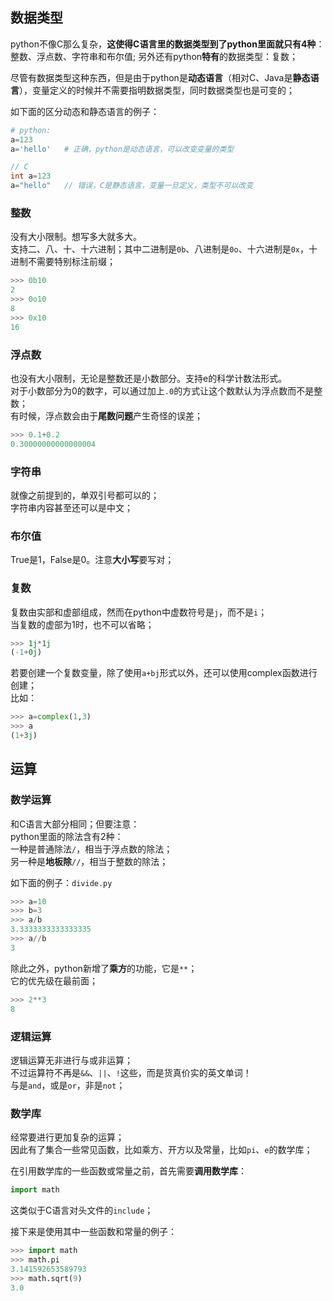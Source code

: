 ## 数据类型
python不像C那么复杂，**这使得C语言里的数据类型到了python里面就只有4种**：整数、浮点数、字符串和布尔值;
另外还有python**特有**的数据类型：复数；  

尽管有数据类型这种东西，但是由于python是**动态语言**（相对C、Java是**静态语言**），变量定义的时候并不需要指明数据类型，同时数据类型也是可变的；  

如下面的区分动态和静态语言的例子：
```python
# python:
a=123
a='hello'   # 正确，python是动态语言，可以改变变量的类型
```

```c
// C
int a=123
a="hello"   // 错误，C是静态语言，变量一旦定义，类型不可以改变
```

### 整数
没有大小限制。想写多大就多大。  
支持二、八、十、十六进制；其中二进制是`0b`、八进制是`0o`、十六进制是`0x`，十进制不需要特别标注前缀；
```python
>>> 0b10
2
>>> 0o10 
8
>>> 0x10 
16
```


### 浮点数
也没有大小限制，无论是整数还是小数部分。支持e的科学计数法形式。  
对于小数部分为0的数字，可以通过加上`.0`的方式让这个数默认为浮点数而不是整数；  
有时候，浮点数会由于**尾数问题**产生奇怪的误差；
```python
>>> 0.1+0.2
0.30000000000000004
```

### 字符串
就像之前提到的，单双引号都可以的；  
字符串内容甚至还可以是中文；

### 布尔值
True是1，False是0。注意**大小写**要写对；

### 复数
复数由实部和虚部组成，然而在python中虚数符号是`j`，而不是`i`；  
当复数的虚部为1时，也不可以省略；
```python
>>> 1j*1j
(-1+0j)
```

若要创建一个复数变量，除了使用`a+bj`形式以外，还可以使用complex函数进行创建；  
比如：  
```python
>>> a=complex(1,3)
>>> a
(1+3j)
```



## 运算
### 数学运算
和C语言大部分相同；但要注意：  
python里面的除法含有2种：  
一种是普通除法`/`，相当于浮点数的除法；  
另一种是**地板除**`//`，相当于整数的除法；  

如下面的例子：`divide.py`
```python
>>> a=10
>>> b=3
>>> a/b
3.3333333333333335
>>> a//b
3
```

除此之外，python新增了**乘方**的功能，它是`**`；  
它的优先级在最前面；  
```python
>>> 2**3
8
```

### 逻辑运算
逻辑运算无非进行与或非运算；  
不过运算符不再是`&&`、`||`、`!`这些，而是货真价实的英文单词！  
与是`and`，或是`or`，非是`not`；

### 数学库
经常要进行更加复杂的运算；  
因此有了集合一些常见函数，比如乘方、开方以及常量，比如`pi`、`e`的数学库； 

在引用数学库的一些函数或常量之前，首先需要**调用数学库**：
```python
import math
```
这类似于C语言对头文件的`include`；

接下来是使用其中一些函数和常量的例子：
```python
>>> import math 
>>> math.pi
3.141592653589793
>>> math.sqrt(9) 
3.0
```